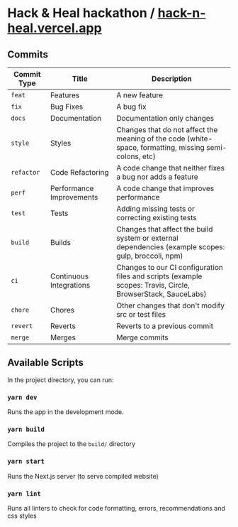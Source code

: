 # Hack & Heal hackathon / [hack-n-heal.vercel.app](https://hello-move.vercel.app)

## Commits

| Commit Type | Title                    | Description                                                                                                 |
|-------------|--------------------------|-------------------------------------------------------------------------------------------------------------|
| `feat`      | Features                 | A new feature                                                                                               |
| `fix`       | Bug Fixes                | A bug fix                                                                                                   |
| `docs`      | Documentation            | Documentation only changes                                                                                  |
| `style`     | Styles                   | Changes that do not affect the meaning of the code (white-space, formatting, missing semi-colons, etc)      |
| `refactor`  | Code Refactoring         | A code change that neither fixes a bug nor adds a feature                                                   |
| `perf`      | Performance Improvements | A code change that improves performance                                                                     |
| `test`      | Tests                    | Adding missing tests or correcting existing tests                                                           |
| `build`     | Builds                   | Changes that affect the build system or external dependencies (example scopes: gulp, broccoli, npm)         |
| `ci`        | Continuous Integrations  | Changes to our CI configuration files and scripts (example scopes: Travis, Circle, BrowserStack, SauceLabs) |
| `chore`     | Chores                   | Other changes that don't modify src or test files                                                           |
| `revert`    | Reverts                  | Reverts to a previous commit                                                                                |
| `merge`     | Merges                   | Merge commits                                                                                               |

## Available Scripts

In the project directory, you can run:

### `yarn dev`

Runs the app in the development mode.

### `yarn build`

Compiles the project to the `build/` directory

### `yarn start`

Runs the Next.js server (to serve compiled website)

### `yarn lint`

Runs all linters to check for code formatting, errors, recommendations and css styles
